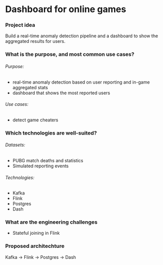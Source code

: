 # Dashboard for online games
### Project idea

Build a real-time anomaly detection pipeline and a dashboard to show the aggregated results for users.

### What is the purpose, and most common use cases?

###### Purpose:

- real-time anomaly detection based on user reporting and in-game aggregated stats
- dashboard that shows the most reported users

###### Use cases:

- detect game cheaters

### Which technologies are well-suited?

###### Datasets:

- PUBG match deaths and statistics
- Simulated reporting events

###### Technologies:

- Kafka
- Flink
- Postgres
- Dash

### What are the engineering challenges

- Stateful joining in Flink

### Proposed architechture

Kafka -> Flink -> Postgres -> Dash
